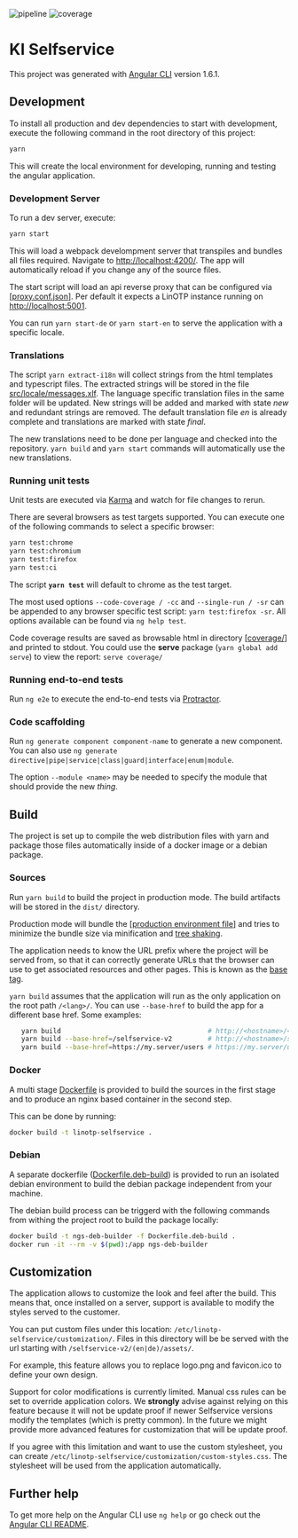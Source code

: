 ![pipeline](https://gitbox.corp.keyidentity.com/dev/linotp/ng-selfservice/badges/master/pipeline.svg) ![coverage](https://gitbox.corp.keyidentity.com/dev/linotp/ng-selfservice/badges/master/coverage.svg)

# KI Selfservice

This project was generated with [Angular CLI](https://github.com/angular/angular-cli) version 1.6.1.

## Development

To install all production and dev dependencies to start with development, execute the following command in the root directory of this project:

```bash
yarn
```

This will create the local environment for developing, running and testing the angular application.

### Development Server

To run a dev server, execute:

```bash
yarn start
```

This will load a webpack develompment server that transpiles and bundles all files required. Navigate to [http://localhost:4200/](http://localhost:4200/). The app will automatically reload if you change any of the source files.

The start script will load an api reverse proxy that can be configured via [[proxy.conf.json](proxy.conf.json)]. Per default it expects a LinOTP instance running on [http://localhost:5001](http://localhost:5001).

You can run `yarn start-de` or `yarn start-en` to serve the application with a specific locale.

### Translations

The script `yarn extract-i18n` will collect strings from the html templates and typescript files. The extracted strings will be stored in the file [src/locale/messages.xlf](src/locale/messages.xlf). The language specific translation files in the same folder will be updated. New strings will be added and marked with state _new_ and redundant strings are removed. The default translation file _en_ is already complete and translations are marked with state _final_.

The new translations need to be done per language and checked into the repository. `yarn build` and `yarn start` commands will automatically use the new translations.

### Running unit tests

Unit tests are executed via [Karma](https://karma-runner.github.io) and watch for file changes to rerun.

There are several browsers as test targets supported. You can execute one of the following commands to select a specific browser:

```bash
yarn test:chrome
yarn test:chromium
yarn test:firefox
yarn test:ci
```

The script **`yarn test`** will default to chrome as the test target.

The most used options `--code-coverage / -cc` and `--single-run / -sr` can be appended to any browser specific test script: `yarn test:firefox -sr`. All options available can be found via `ng help test`.

Code coverage results are saved as browsable html in directory [[coverage/](coverage/)] and printed to stdout. You could use the **serve** package (`yarn global add serve`) to view the report: `serve coverage/`

### Running end-to-end tests

Run `ng e2e` to execute the end-to-end tests via [Protractor](http://www.protractortest.org/).

### Code scaffolding

Run `ng generate component component-name` to generate a new component. You can also use `ng generate directive|pipe|service|class|guard|interface|enum|module`.

The option `--module <name>` may be needed to specify the module that should provide the new _thing_.

## Build

The project is set up to compile the web distribution files with yarn and package those files automatically inside of a docker image or a debian package.

### Sources

Run `yarn build` to build the project in production mode. The build artifacts will be stored in the `dist/` directory.

Production mode will bundle the [[production environment file](src/environments/environment.prod.ts)] and tries to minimize the bundle size via minification and [tree shaking](https://webpack.js.org/guides/tree-shaking/).

The application needs to know the URL prefix where the project will be served from, so that it can correctly generate URLs that the browser can use to get associated resources and other pages. This is known as the [base tag](https://angular.io/guide/deployment#the-base-tag).

`yarn build` assumes that the application will run as the only application on the root path `/<lang>/`. You can use `--base-href` to build the app for a different base href. Some examples:

```bash
   yarn build                                     # http://<hostname>/<de|en>/
   yarn build --base-href=/selfservice-v2         # http://<hostname>/selfservice-v2/<de|en>/
   yarn build --base-href=https://my.server/users # https://my.server/users/<de|en>/
```

### Docker

A multi stage [Dockerfile](Dockerfile) is provided to build the sources in the first stage and to produce an nginx based container in the second step.

This can be done by running:

```bash
docker build -t linotp-selfservice .
```

### Debian

A separate dockerfile ([Dockerfile.deb-build](Dockerfile.deb-build)) is provided to run an isolated debian environment to build the debian package independent from your machine.

The debian build process can be triggerd with the following commands from withing the project root to build the package locally:

```bash
docker build -t ngs-deb-builder -f Dockerfile.deb-build .
docker run -it --rm -v $(pwd):/app ngs-deb-builder
```

## Customization

The application allows to customize the look and feel after the build. This means that, once installed on a server, support is available to modify the styles served to the customer.

You can put custom files under this location: `/etc/linotp-selfservice/customization/`. Files in this directory will be be served with the url starting with `/selfservice-v2/(en|de)/assets/`.

For example, this feature allows you to replace logo.png and favicon.ico to define your own design.

Support for color modifications is currently limited. Manual css rules can be set to override application colors. We **strongly** advise against relying on this feature because it will not be update proof if newer Selfservice versions modify the templates (which is pretty common). In the future we might provide more advanced features for customization that will be update proof.

If you agree with this limitation and want to use the custom stylesheet, you can create `/etc/linotp-selfservice/customization/custom-styles.css`. The stylesheet will be used from the application automatically.

## Further help

To get more help on the Angular CLI use `ng help` or go check out the [Angular CLI README](https://github.com/angular/angular-cli/blob/master/README.md).
